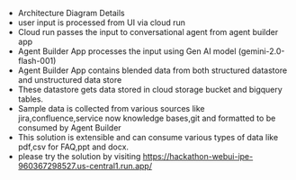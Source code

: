 - Architecture Diagram Details
 - user input is processed from UI via cloud run 
 - Cloud run passes the input to conversational agent from agent builder app
 - Agent Builder App processes the input using Gen AI model (gemini-2.0-flash-001)
 - Agent Builder App contains blended data from both structured datastore and unstructured data store 
 - These datastore gets data stored in cloud storage bucket and bigquery tables.
 - Sample data is collected from various sources like jira,confluence,service now knowledge bases,git and formatted to be consumed by Agent Builder
 - This solution is extensible and can consume various types of data like pdf,csv for FAQ,ppt and docx.
 - please try the solution by visiting https://hackathon-webui-ipe-960367298527.us-central1.run.app/